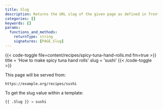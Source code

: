 ```yaml
---
title: Slug
description: Returns the URL slug of the given page as defined in front matter.
categories: []
keywords: []
params:
  functions_and_methods:
    returnType: string
    signatures: [PAGE.Slug]
---
```


{{< code-toggle file=content/recipes/spicy-tuna-hand-rolls.md fm=true >}}
title = 'How to make spicy tuna hand rolls'
slug = 'sushi'
{{< /code-toggle >}}

This page will be served from:

    https://example.org/recipes/sushi

To get the slug value within a template:

```go-html-template
{{ .Slug }} → sushi
```
